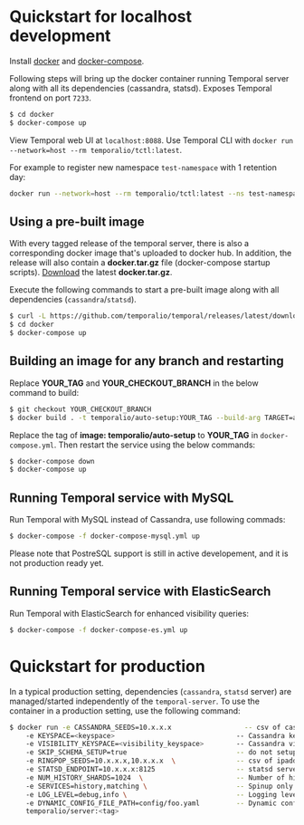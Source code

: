 Quickstart for localhost development
====================================

Install [docker](https://docs.docker.com/engine/installation/) and [docker-compose](https://docs.docker.com/compose/install/).

Following steps will bring up the docker container running Temporal server
along with all its dependencies (cassandra, statsd). Exposes Temporal
frontend on port `7233`.

```bash
$ cd docker
$ docker-compose up
```

View Temporal web UI at `localhost:8088`.
Use Temporal CLI with `docker run --network=host --rm temporalio/tctl:latest`.

For example to register new namespace `test-namespace` with 1 retention day:
```bash
docker run --network=host --rm temporalio/tctl:latest --ns test-namespace namespace register -rd 1`
```

Using a pre-built image
-----------------------
With every tagged release of the temporal server, there is also a corresponding
docker image that's uploaded to docker hub. In addition, the release will also
contain a **docker.tar.gz** file (docker-compose startup scripts).
[Download](https://github.com/temporalio/temporal/releases/latest) the latest **docker.tar.gz**.

Execute the following
commands to start a pre-built image along with all dependencies (`cassandra`/`statsd`).

```bash
$ curl -L https://github.com/temporalio/temporal/releases/latest/download/docker.tar.gz | tar -xz
$ cd docker
$ docker-compose up
```

Building an image for any branch and restarting
-----------------------------------------
Replace **YOUR_TAG** and **YOUR_CHECKOUT_BRANCH** in the below command to build:
```bash
$ git checkout YOUR_CHECKOUT_BRANCH
$ docker build . -t temporalio/auto-setup:YOUR_TAG --build-arg TARGET=auto-setup
```
Replace the tag of **image: temporalio/auto-setup** to **YOUR_TAG** in `docker-compose.yml`.
Then restart the service using the below commands:
```bash
$ docker-compose down
$ docker-compose up
```

Running Temporal service with MySQL
-----------------------------------------

Run Temporal with MySQL instead of Cassandra, use following commads:

```bash
$ docker-compose -f docker-compose-mysql.yml up
```

Please note that PostreSQL support is still in active developement, and it is not production ready yet.

Running Temporal service with ElasticSearch
-----------------------------------------

Run Temporal with ElasticSearch for enhanced visibility queries:

```bash
$ docker-compose -f docker-compose-es.yml up
```

Quickstart for production
=========================
In a typical production setting, dependencies (`cassandra`, `statsd` server) are
managed/started independently of the `temporal-server`. To use the container in
a production setting, use the following command:

```bash
$ docker run -e CASSANDRA_SEEDS=10.x.x.x                  -- csv of cassandra server ipaddrs
    -e KEYSPACE=<keyspace>                              -- Cassandra keyspace
    -e VISIBILITY_KEYSPACE=<visibility_keyspace>        -- Cassandra visibility keyspace
    -e SKIP_SCHEMA_SETUP=true                           -- do not setup cassandra schema during startup
    -e RINGPOP_SEEDS=10.x.x.x,10.x.x.x  \               -- csv of ipaddrs for gossip bootstrap
    -e STATSD_ENDPOINT=10.x.x.x:8125                    -- statsd server endpoint
    -e NUM_HISTORY_SHARDS=1024  \                       -- Number of history shards
    -e SERVICES=history,matching \                      -- Spinup only the provided services
    -e LOG_LEVEL=debug,info \                           -- Logging level
    -e DYNAMIC_CONFIG_FILE_PATH=config/foo.yaml         -- Dynamic config file to be watched
    temporalio/server:<tag>
```
